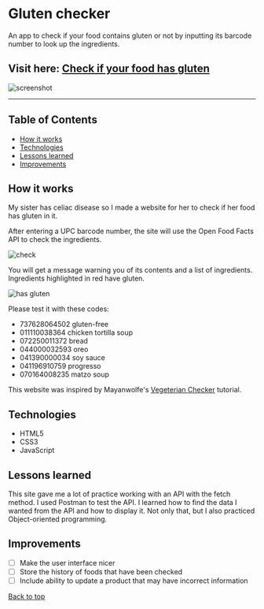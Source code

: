 # Gluten checker
An app to check if your food contains gluten or not by inputting its barcode number to look up the ingredients.

## Visit here: [Check if your food has gluten](https://karina-42.github.io/glutenChecker/)

![screenshot](https://res.cloudinary.com/dslxa2yhi/image/upload/v1683546587/portfolioReadmeScreenshots/gcscreen_tubnpi.png)

---

## Table of Contents
- [How it works](#how-it-works)
- [Technologies](#technologies)
- [Lessons learned](#lessons-learned)
- [Improvements](#improvements)


## How it works
My sister has celiac disease so I made a website for her to check if her food has gluten in it. 

After entering a UPC barcode number, the site will use the Open Food Facts API to check the ingredients.

![check](https://res.cloudinary.com/dslxa2yhi/image/upload/v1683546588/portfolioReadmeScreenshots/gcng_bnoe9w.png)

You will get a message warning you of its contents and a list of ingredients. Ingredients highlighted in red have gluten.

![has gluten](https://res.cloudinary.com/dslxa2yhi/image/upload/v1683546587/portfolioReadmeScreenshots/gcwg_ndil1y.png)

Please test it with these codes:

- 737628064502 gluten-free
- 011110038364 chicken tortilla soup
- 072250011372 bread
- 044000032593 oreo
- 041390000034 soy sauce
- 041196910759 progresso
- 070164008235 matzo soup

This website was inspired by Mayanwolfe's [Vegeterian Checker](https://github.com/Mayanwolfe/Vegetarian_Checker) tutorial.

## Technologies
- HTML5
- CSS3
- JavaScript

## Lessons learned
This site gave me a lot of practice working with an API with the fetch method. I used Postman to test the API. I learned how to find the data I wanted from the API and how to display it. Not only that, but I also practiced Object-oriented programming.

## Improvements
- [ ] Make the user interface nicer
- [ ] Store the history of foods that have been checked
- [ ] Include ability to update a product that may have incorrect information

[Back to top](#gluten-checker)